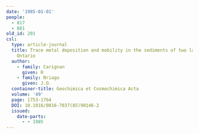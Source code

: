 ```yaml
---
date: '1985-01-01'
people:
  - 817
  - 881
old_id: 201
csl:
  type: article-journal
  title: Trace metal deposition and mobility in the sediments of two lakes near Sudbury,
    Ontario
  author:
    - family: Carignan
      given: R
    - family: Nriagu
      given: J.O.
  container-title: Geochimica et Cosmochimica Acta
  volume: '49'
  page: 1753-1764
  DOI: 10.1016/0016-7037(85)90146-2
  issued:
    date-parts:
      - - 1985
---
```

